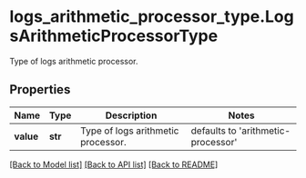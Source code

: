 # logs_arithmetic_processor_type.LogsArithmeticProcessorType

Type of logs arithmetic processor.
## Properties
Name | Type | Description | Notes
------------ | ------------- | ------------- | -------------
**value** | **str** | Type of logs arithmetic processor. | defaults to 'arithmetic-processor'

[[Back to Model list]](../README.md#documentation-for-models) [[Back to API list]](../README.md#documentation-for-api-endpoints) [[Back to README]](../README.md)


